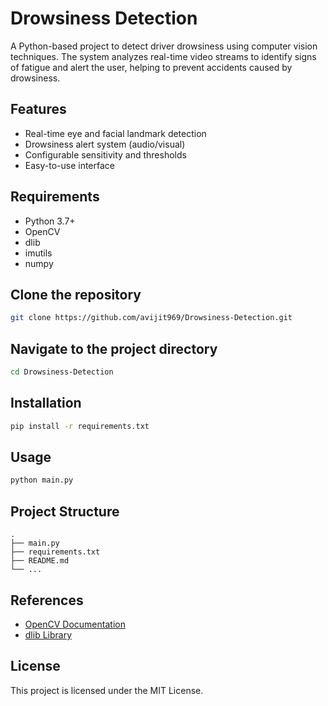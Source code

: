# Drowsiness Detection

A Python-based project to detect driver drowsiness using computer vision techniques. The system analyzes real-time video streams to identify signs of fatigue and alert the user, helping to prevent accidents caused by drowsiness.

## Features

- Real-time eye and facial landmark detection
- Drowsiness alert system (audio/visual)
- Configurable sensitivity and thresholds
- Easy-to-use interface

## Requirements

- Python 3.7+
- OpenCV
- dlib
- imutils
- numpy

## Clone the repository

```bash
git clone https://github.com/avijit969/Drowsiness-Detection.git
```

## Navigate to the project directory

```bash
cd Drowsiness-Detection
```

## Installation

```bash
pip install -r requirements.txt
```

## Usage

```bash
python main.py
```

## Project Structure

```
.
├── main.py
├── requirements.txt
├── README.md
└── ...
```

## References

- [OpenCV Documentation](https://docs.opencv.org/)
- [dlib Library](http://dlib.net/)

## License

This project is licensed under the MIT License.
